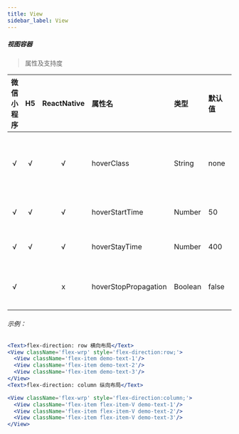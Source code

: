 ```yaml
---
title: View
sidebar_label: View
---
```


##### 视图容器


> 属性及支持度

| 微信小程序 | H5 | ReactNative| 属性名 | 类型 | 默认值 | 说明 |
| :-: | :-: | :-: | :- | :- | :- | :- |
| √ | √ | √ | hoverClass            | String  | none   | 指定按下去的样式类。当 hover-class='none' 时，没有点击态效果 |
| √ | √ | √ | hoverStartTime       | Number  | 50     | 按住后多久出现点击态，单位毫秒                               |
| √ | √ | √ | hoverStayTime        | Number  | 400    | 手指松开后点击态保留时间，单位毫秒                           |
| √ |   | x | hoverStopPropagation | Boolean | false  | 指定是否阻止本节点的祖先节点出现点击态                       |


###### 示例：
```jsx
<Text>flex-direction: row 横向布局</Text>
<View className='flex-wrp' style='flex-direction:row;'>
  <View className='flex-item demo-text-1'/>
  <View className='flex-item demo-text-2'/>
  <View className='flex-item demo-text-3'/>
</View>
<Text>flex-direction: column 纵向布局</Text>

<View className='flex-wrp' style='flex-direction:column;'>
  <View className='flex-item flex-item-V demo-text-1'/>
  <View className='flex-item flex-item-V demo-text-2'/>
  <View className='flex-item flex-item-V demo-text-3'/>
</View>
```
